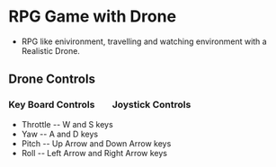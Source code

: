 # RPG Game with Drone

- RPG like enivironment, travelling and watching environment with a Realistic Drone.
## Drone Controls
###        Key Board Controls &nbsp;&nbsp;&nbsp;&nbsp;&nbsp;&nbsp; Joystick Controls
- Throttle -- W and S keys
- Yaw -- A and D keys
- Pitch -- Up Arrow and Down Arrow keys
- Roll -- Left Arrow and Right Arrow keys
